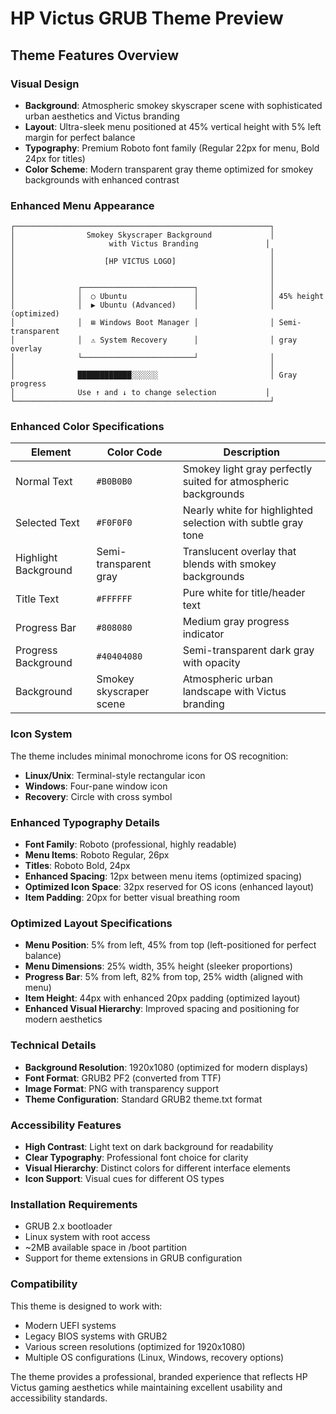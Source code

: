 # HP Victus GRUB Theme Preview

## Theme Features Overview

### Visual Design
- **Background**: Atmospheric smokey skyscraper scene with sophisticated urban aesthetics and Victus branding
- **Layout**: Ultra-sleek menu positioned at 45% vertical height with 5% left margin for perfect balance
- **Typography**: Premium Roboto font family (Regular 22px for menu, Bold 24px for titles)
- **Color Scheme**: Modern transparent gray theme optimized for smokey backgrounds with enhanced contrast

### Enhanced Menu Appearance
```
┌─────────────────────────────────────────────────────────┐
│                Smokey Skyscraper Background             │
│                     with Victus Branding               │
│                                                         │
│                    [HP VICTUS LOGO]                     │
│                                                         │
│                                                         │
│              ┌─────────────────────────┐                │
│              │  ○ Ubuntu               │                │ 45% height  
│              │  ▶ Ubuntu (Advanced)    │                │ (optimized)
│              │  ⊞ Windows Boot Manager │                │ Semi-transparent
│              │  ⚠ System Recovery      │                │ gray overlay
│              └─────────────────────────┘                │
│                                                         │
│              ████████████░░░░░░                         │ Gray progress
│              Use ↑ and ↓ to change selection           │
└─────────────────────────────────────────────────────────┘
```

### Enhanced Color Specifications

| Element | Color Code | Description |
|---------|------------|-------------|
| Normal Text | `#B0B0B0` | Smokey light gray perfectly suited for atmospheric backgrounds |
| Selected Text | `#F0F0F0` | Nearly white for highlighted selection with subtle gray tone |
| Highlight Background | Semi-transparent gray | Translucent overlay that blends with smokey backgrounds |
| Title Text | `#FFFFFF` | Pure white for title/header text |
| Progress Bar | `#808080` | Medium gray progress indicator |
| Progress Background | `#40404080` | Semi-transparent dark gray with opacity |
| Background | Smokey skyscraper scene | Atmospheric urban landscape with Victus branding |

### Icon System

The theme includes minimal monochrome icons for OS recognition:

- **Linux/Unix**: Terminal-style rectangular icon
- **Windows**: Four-pane window icon
- **Recovery**: Circle with cross symbol

### Enhanced Typography Details

- **Font Family**: Roboto (professional, highly readable)
- **Menu Items**: Roboto Regular, 26px
- **Titles**: Roboto Bold, 24px
- **Enhanced Spacing**: 12px between menu items (optimized spacing)
- **Optimized Icon Space**: 32px reserved for OS icons (enhanced layout)
- **Item Padding**: 20px for better visual breathing room

### Optimized Layout Specifications

- **Menu Position**: 5% from left, 45% from top (left-positioned for perfect balance)
- **Menu Dimensions**: 25% width, 35% height (sleeker proportions)
- **Progress Bar**: 5% from left, 82% from top, 25% width (aligned with menu)
- **Item Height**: 44px with enhanced 20px padding (optimized layout)
- **Enhanced Visual Hierarchy**: Improved spacing and positioning for modern aesthetics

### Technical Details

- **Background Resolution**: 1920x1080 (optimized for modern displays)
- **Font Format**: GRUB2 PF2 (converted from TTF)
- **Image Format**: PNG with transparency support
- **Theme Configuration**: Standard GRUB2 theme.txt format

### Accessibility Features

- **High Contrast**: Light text on dark background for readability
- **Clear Typography**: Professional font choice for clarity
- **Visual Hierarchy**: Distinct colors for different interface elements
- **Icon Support**: Visual cues for different OS types

### Installation Requirements

- GRUB 2.x bootloader
- Linux system with root access
- ~2MB available space in /boot partition
- Support for theme extensions in GRUB configuration

### Compatibility

This theme is designed to work with:
- Modern UEFI systems
- Legacy BIOS systems with GRUB2
- Various screen resolutions (optimized for 1920x1080)
- Multiple OS configurations (Linux, Windows, recovery options)

The theme provides a professional, branded experience that reflects HP Victus gaming aesthetics while maintaining excellent usability and accessibility standards.